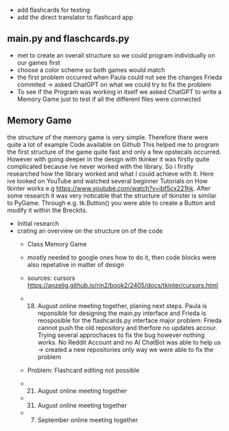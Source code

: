 - add flashcards for testing
- add the direct translator to flashcard app
## main.py and flaschcards.py
- met to create an overall structure so we could program individually on our games first
- choose a color scheme so both games would match 
- the first problem occurred when Paula could not see the changes Frieda commited -> asked ChatGPT on what we could try to fix the problem
- To see if the Program was working in itself we asked ChatGPT to write a Memory Game just to test if all the different files were connected

## Memory Game 
the structure of the memory game is very simple. Therefore there were quite a lot of example Code available on Github
This helped me to program the first structure of the game quite fast and only a few opstecals occurred. However with going deeper
in the design with tkinker it was firstly quite complicated because ive never worked with the library. So i firstly researched how the 
library worked and what I could achieve with it. Here ive looked on YouTube and watched several beginner Tutorials on How tkinter works e.g
https://www.youtube.com/watch?v=ibf5cx221hk. After some research it was very noticable that the structure of tkinster is similar to PyGame. 
Through e.g. tk.Button() you were able to create a Button and modify it within the Breckits. 


- Initial research
- crating an overview on the structure on of the code 
  - Class Memory Game
  - mostly needed to google ones how to do it, then code blocks were also repetative in matter of design

  - sources: cursors https://anzeljg.github.io/rin2/book2/2405/docs/tkinter/cursors.html
 
  - 18. August
        online meeting together, planing next steps. Paula is reponsible for designing the main.py interface and Frieda is reosposible for the flashcards.py interface
        major problem: Frieda cannot push the old repository and therfore no updates accour. Trying several approchaces to fix the bug however nothing works. No Reddit Account and no AI ChatBot was able to help us -> created a new repositories only way we were able to fix the problem
  - Problem: Flashcard editing not possible
  - 21. August 
        online meeting together 
  - 31. August 
        online meeting together 
  - 07. September 
        online meeting together 
